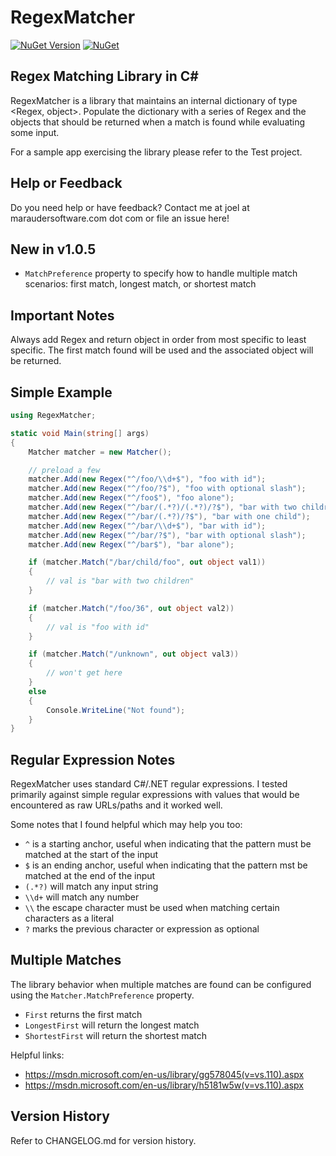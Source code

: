 ﻿# RegexMatcher

[![NuGet Version](https://img.shields.io/nuget/v/RegexMatcher.svg?style=flat)](https://www.nuget.org/packages/RegexMatcher/) [![NuGet](https://img.shields.io/nuget/dt/RegexMatcher.svg)](https://www.nuget.org/packages/RegexMatcher) 

## Regex Matching Library in C#

RegexMatcher is a library that maintains an internal dictionary of type <Regex, object>.  Populate the dictionary with a series of Regex and the objects that should be returned when a match is found while evaluating some input.

For a sample app exercising the library please refer to the Test project. 

## Help or Feedback

Do you need help or have feedback?  Contact me at joel at maraudersoftware.com dot com or file an issue here!

## New in v1.0.5

- ```MatchPreference``` property to specify how to handle multiple match scenarios: first match, longest match, or shortest match

## Important Notes

Always add Regex and return object in order from most specific to least specific.  The first match found will be used and the associated object will be returned.

## Simple Example
```csharp
using RegexMatcher;

static void Main(string[] args)
{
    Matcher matcher = new Matcher();

    // preload a few
    matcher.Add(new Regex("^/foo/\\d+$"), "foo with id");
    matcher.Add(new Regex("^/foo/?$"), "foo with optional slash");
    matcher.Add(new Regex("^/foo$"), "foo alone");
    matcher.Add(new Regex("^/bar/(.*?)/(.*?)/?$"), "bar with two children");
    matcher.Add(new Regex("^/bar/(.*?)/?$"), "bar with one child");
    matcher.Add(new Regex("^/bar/\\d+$"), "bar with id");
    matcher.Add(new Regex("^/bar/?$"), "bar with optional slash");
    matcher.Add(new Regex("^/bar$"), "bar alone");

    if (matcher.Match("/bar/child/foo", out object val1))
    { 
        // val is "bar with two children" 
    }

    if (matcher.Match("/foo/36", out object val2))
    { 
        // val is "foo with id" 
    }

    if (matcher.Match("/unknown", out object val3)) 
    { 
        // won't get here
    }
    else
    {
        Console.WriteLine("Not found");
    }
}
```

## Regular Expression Notes

RegexMatcher uses standard C#/.NET regular expressions.  I tested primarily against simple regular expressions with values that would be encountered as raw URLs/paths and it worked well.  

Some notes that I found helpful which may help you too:

- ```^``` is a starting anchor, useful when indicating that the pattern must be matched at the start of the input
- ```$``` is an ending anchor, useful when indicating that the pattern mst be matched at the end of the input
- ```(.*?)``` will match any input string
- ```\\d+``` will match any number
- ```\\``` the escape character must be used when matching certain characters as a literal
- ```?``` marks the previous character or expression as optional

## Multiple Matches

The library behavior when multiple matches are found can be configured using the ```Matcher.MatchPreference``` property.

- ```First``` returns the first match
- ```LongestFirst``` will return the longest match
- ```ShortestFirst``` will return the shortest match

Helpful links:

- https://msdn.microsoft.com/en-us/library/gg578045(v=vs.110).aspx
- https://msdn.microsoft.com/en-us/library/h5181w5w(v=vs.110).aspx

## Version History

Refer to CHANGELOG.md for version history.
